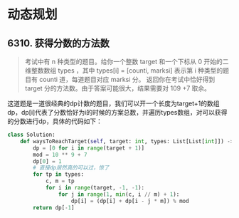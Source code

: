 # 动态规划

## 6310. 获得分数的方法数
> 考试中有 n 种类型的题目。给你一个整数 target 和一个下标从 0 开始的二维整数数组 types ，其中 types[i] = [counti, marksi] 表示第 i 种类型的题目有 counti 道，每道题目对应 marksi 分。
> 返回你在考试中恰好得到 target 分的方法数。由于答案可能很大，结果需要对 109 +7 取余。

这道题是一道很经典的dp计数的题目，我们可以开一个长度为target+1的数组dp，dp[i]代表了分数恰好为i的时候的方案总数，并遍历types数组，对可以获得的分数进行dp，具体的代码如下：

```python
class Solution:
    def waysToReachTarget(self, target: int, types: List[List[int]]) -> int:
        dp = [0 for i in range(target + 1)]
        mod = 10 ** 9 + 7
        dp[0] = 1
        # 直接dp居然真的可以过，惊了
        for tp in types:
            c, m = tp
            for i in range(target, -1, -1):
                for j in range(1, min(c, i // m) + 1):
                    dp[i] = (dp[i] + dp[i - j * m]) % mod
        return dp[-1]
```